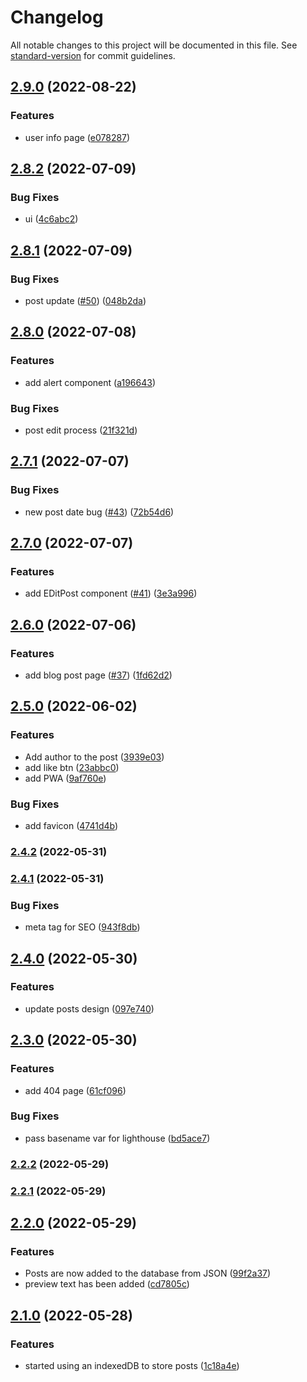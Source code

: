 # Changelog

All notable changes to this project will be documented in this file. See [standard-version](https://github.com/conventional-changelog/standard-version) for commit guidelines.

## [2.9.0](https://github.com/pure-js/local-microblogging-client/compare/v2.8.2...v2.9.0) (2022-08-22)


### Features

* user info page ([e078287](https://github.com/pure-js/local-microblogging-client/commit/e0782875d3f3e77adb3c417714ca36a31a48ebeb))

## [2.8.2](https://github.com/pure-js/local-microblogging-client/compare/v2.8.1...v2.8.2) (2022-07-09)


### Bug Fixes

* ui ([4c6abc2](https://github.com/pure-js/local-microblogging-client/commit/4c6abc279eaeaebfd9f412a6a4be402461537c48))

## [2.8.1](https://github.com/pure-js/local-microblogging-client/compare/v2.8.0...v2.8.1) (2022-07-09)


### Bug Fixes

* post update ([#50](https://github.com/pure-js/local-microblogging-client/issues/50)) ([048b2da](https://github.com/pure-js/local-microblogging-client/commit/048b2da041395fc0f6e51afac5e16bdccd10a37b))

## [2.8.0](https://github.com/pure-js/local-microblogging-client/compare/v2.7.1...v2.8.0) (2022-07-08)


### Features

* add alert component ([a196643](https://github.com/pure-js/local-microblogging-client/commit/a19664378a19191dbc5a1fe9e01af75b012ee7b5))


### Bug Fixes

* post edit process ([21f321d](https://github.com/pure-js/local-microblogging-client/commit/21f321d40678ca3e0a55fc2b145a6c9464e584ed))

## [2.7.1](https://github.com/pure-js/local-microblogging-client/compare/v2.7.0...v2.7.1) (2022-07-07)


### Bug Fixes

* new post date bug ([#43](https://github.com/pure-js/local-microblogging-client/issues/43)) ([72b54d6](https://github.com/pure-js/local-microblogging-client/commit/72b54d61a2c8a2b57a9b5c0d976055f312989436))

## [2.7.0](https://github.com/pure-js/local-microblogging-client/compare/v2.6.0...v2.7.0) (2022-07-07)


### Features

* add EDitPost component ([#41](https://github.com/pure-js/local-microblogging-client/issues/41)) ([3e3a996](https://github.com/pure-js/local-microblogging-client/commit/3e3a996e69a2851f99d86106faabc8499e39b1ca))

## [2.6.0](https://github.com/pure-js/local-microblogging-client/compare/v2.5.0...v2.6.0) (2022-07-06)


### Features

* add blog post page ([#37](https://github.com/pure-js/local-microblogging-client/issues/37)) ([1fd62d2](https://github.com/pure-js/local-microblogging-client/commit/1fd62d2472a63e402bd1b33f969fdef8336871ee))

## [2.5.0](https://github.com/pure-js/local-microblogging-client/compare/v2.4.2...v2.5.0) (2022-06-02)


### Features

* Add author to the post ([3939e03](https://github.com/pure-js/local-microblogging-client/commit/3939e0355d6a6be3c8ac9d93ec4ef691c9a5b997))
* add like btn ([23abbc0](https://github.com/pure-js/local-microblogging-client/commit/23abbc06d442e25e10dfe58ee882dc72f64e0a5f))
* add PWA ([9af760e](https://github.com/pure-js/local-microblogging-client/commit/9af760e967471445b9cd413abd6b9d0c990fead1))


### Bug Fixes

* add favicon ([4741d4b](https://github.com/pure-js/local-microblogging-client/commit/4741d4bef96d0b53d1fbc172bc5aec4887ddc6ff))

### [2.4.2](https://github.com/pure-js/local-microblogging-client/compare/v2.4.1...v2.4.2) (2022-05-31)

### [2.4.1](https://github.com/pure-js/local-microblogging-client/compare/v2.4.0...v2.4.1) (2022-05-31)


### Bug Fixes

* meta tag for SEO ([943f8db](https://github.com/pure-js/local-microblogging-client/commit/943f8db2b5714b047bf9a6aa90ec818c93d2e59b))

## [2.4.0](https://github.com/pure-js/local-microblogging-client/compare/v2.3.0...v2.4.0) (2022-05-30)


### Features

* update posts design ([097e740](https://github.com/pure-js/local-microblogging-client/commit/097e74034686259c2142448ed4d4a42b9344f045))

## [2.3.0](https://github.com/pure-js/local-microblogging-client/compare/v2.2.2...v2.3.0) (2022-05-30)


### Features

* add 404 page ([61cf096](https://github.com/pure-js/local-microblogging-client/commit/61cf0968263e5f0060049c17ec43004a83e70451))


### Bug Fixes

* pass basename var for lighthouse ([bd5ace7](https://github.com/pure-js/local-microblogging-client/commit/bd5ace711e11765c457fc950519cb87f9c07d464))

### [2.2.2](https://github.com/pure-js/local-microblogging-client/compare/v2.2.1...v2.2.2) (2022-05-29)

### [2.2.1](https://github.com/pure-js/local-microblogging-client/compare/v2.2.0...v2.2.1) (2022-05-29)

## [2.2.0](https://github.com/pure-js/local-microblogging-client/compare/v2.1.0...v2.2.0) (2022-05-29)


### Features

* Posts are now added to the database from JSON ([99f2a37](https://github.com/pure-js/local-microblogging-client/commit/99f2a37916895038613ad185986aaa0ebc2ea41d))
* preview text has been added ([cd7805c](https://github.com/pure-js/local-microblogging-client/commit/cd7805c748935595aef25bf48b6f8b578560e3cd))

## [2.1.0](https://github.com/pure-js/local-microblogging-client/compare/v2.0.2...v2.1.0) (2022-05-28)


### Features

* started using an indexedDB to store posts ([1c18a4e](https://github.com/pure-js/local-microblogging-client/commit/1c18a4eccb69f1f6068b740517fefd2618254cc7))
